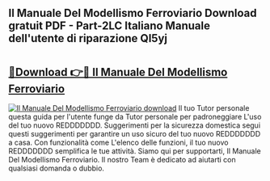 ## Il Manuale Del Modellismo Ferroviario Download gratuit PDF - Part-2LC Italiano Manuale dell'utente di riparazione Ql5yj

# <h2><a href="http://dfeth3i.blite.top/?on=Il+Manuale+Del+Modellismo+Ferroviario">🔗Download 👉🔴 Il Manuale Del Modellismo Ferroviario</a></h2>

[![Il Manuale Del Modellismo Ferroviario download](https://i.imgur.com/lujVjoI.png)](http://dfeth3i.blite.top/?on=Il+Manuale+Del+Modellismo+Ferroviario)
Il tuo Tutor personale questa guida per l'utente funge da Tutor personale per padroneggiare L'uso del tuo nuovo REDDDDDDD. Suggerimenti per la sicurezza domestica segui questi suggerimenti per garantire un uso sicuro del tuo nuovo REDDDDDDD a casa. Con funzionalità come L'elenco delle funzioni, il tuo nuovo REDDDDDDD semplifica le tue attività. Siamo qui per supportarti, Il Manuale Del Modellismo Ferroviario. Il nostro Team è dedicato ad aiutarti con qualsiasi domanda o dubbio.
